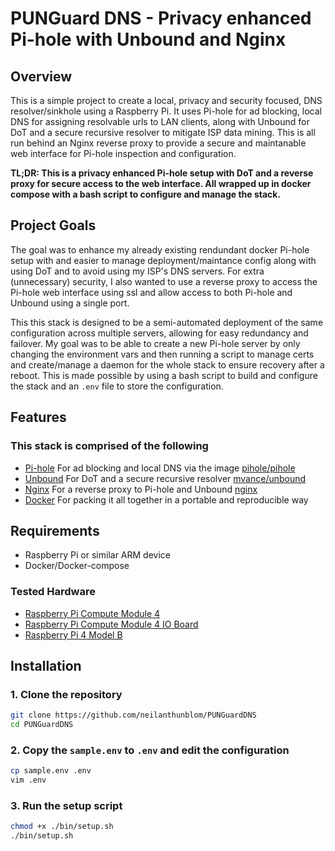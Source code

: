 # PUNGuard DNS - Privacy enhanced Pi-hole with Unbound and Nginx

## Overview

This is a simple project to create a local, privacy and security focused, DNS resolver/sinkhole using a Raspberry Pi. It uses Pi-hole for ad blocking, local DNS for assigning resolvable urls to LAN clients, along with Unbound for DoT and a secure recursive resolver to mitigate ISP data mining. This is all run behind an Nginx reverse proxy to provide a secure and maintanable web interface for Pi-hole inspection and configuration.

**TL;DR: This is a privacy enhanced Pi-hole setup with DoT and a reverse proxy for secure access to the web interface. All wrapped up in docker compose with a bash script to configure and manage the stack.**

## Project Goals

The goal was to enhance my already existing rendundant docker Pi-hole setup with and easier to manage deployment/maintance config along with using DoT and to avoid using my ISP's DNS servers. For extra (unnecessary) security, I also wanted to use a reverse proxy to access the Pi-hole web interface using ssl and allow access to both Pi-hole and Unbound using a single port.

This this stack is designed to be a semi-automated deployment of the same configuration across multiple servers, allowing for easy redundancy and failover. My goal was to be able to create a new Pi-hole server by only changing the environment vars and then running a script to manage certs and create/manage a daemon for the whole stack to ensure recovery after a reboot. This is made possible by using a bash script to build and configure the stack and an `.env` file to store the configuration.

## Features

### This stack is comprised of the following

- [Pi-hole](https://pi-hole.net/) For ad blocking and local DNS via the image [pihole/pihole](https://hub.docker.com/r/pihole/pihole)
- [Unbound](https://nlnetlabs.nl/projects/unbound/about/) For DoT and a secure recursive resolver [mvance/unbound](https://hub.docker.com/r/mvance/unbound)
- [Nginx](https://www.nginx.com/) For a reverse proxy to Pi-hole and Unbound [nginx](https://hub.docker.com/_/nginx)
- [Docker](https://www.docker.com/) For packing it all together in a portable and reproducible way

## Requirements

- Raspberry Pi or similar ARM device
- Docker/Docker-compose

### Tested Hardware

- [Raspberry Pi Compute Module 4](https://www.raspberrypi.org/products/compute-module-4/)
- [Raspberry Pi Compute Module 4 IO Board](https://www.raspberrypi.org/products/compute-module-4-io-board/)
- [Raspberry Pi 4 Model B](https://www.raspberrypi.org/products/raspberry-pi-4-model-b/)

## Installation

### 1. Clone the repository

```bash
git clone https://github.com/neilanthunblom/PUNGuardDNS
cd PUNGuardDNS
```

### 2. Copy the `sample.env` to `.env` and edit the configuration

```bash
cp sample.env .env
vim .env
```

### 3. Run the setup script

```bash
chmod +x ./bin/setup.sh
./bin/setup.sh
```